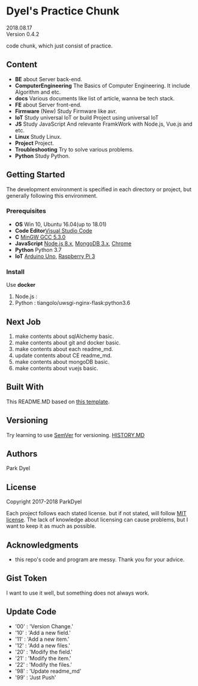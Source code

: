 # Dyel's Practice Chunk

2018.08.17\
Version 0.4.2

code chunk, which just consist of practice.

## Content

- __BE__ about Server back-end.
- __ComputerEngineering__ The Basics of Computer Engineering. It include Algorithm and etc.
- __docs__ Various documents like list of article, wanna be tech stack.
- __FE__ about Server front-end. 
- __Firmware__ (New) Study Firmware like avr.
- __IoT__ Study universal IoT or build Project using universal IoT
- __JS__ Study JavaScript And relevante FramkWork with Node.js, Vue.js and etc.
- __Linux__ Study Linux.
- __Project__ Project.
- __Troubleshooting__ Try to solve various problems.
- __Python__ Study Python.

## Getting Started

The development environment is specified in each directory or project, but generally following this environment.

### Prerequisites

- __OS__ Win 10, Ubuntu 16.04(up to 18.01)
- __Code Editor__[Visual Studio Code](https://code.visualstudio.com/)
- __C__ [MinGW GCC 5.3.0](http://www.mingw.org/)
- __JavaScript__ [Node.js 8.x](https://nodejs.org/), [MongoDB 3.x](https://www.mongodb.com/), [Chrome](https://chrome.com)
- __Python__ Python 3.7
- __IoT__ [Arduino Uno](https://www.arduino.cc/), [Raspberry Pi 3](https://www.raspberrypi.org/)

### Install

Use __docker__

1. Node.js : 
2. Python : tiangolo/uwsgi-nginx-flask:python3.6

## Next Job

1. make contents about sqlAlchemy basic.
1. make contents about git and docker basic.
1. make contents about each readme_md.
1. update contents about CE readme_md.
1. make contents about mongoDB basic.
1. make contents about vuejs basic.

## Built With

This README.MD based on [this template](https://gist.github.com/PurpleBooth/109311bb0361f32d87a2).

## Versioning

Try learning to use [SemVer](http://semver.org/) for versioning.
[HISTORY.MD](./HISTORY.md)

## Authors

Park Dyel

## License

Copyright 2017-2018 ParkDyel

Each project follows each stated license. but if not stated, will follow [MIT license](https://opensource.org/licenses/mit-license.php). The lack of knowledge about licensing can cause problems, but I want to keep it as much as possible.

## Acknowledgments

- this repo's code and program are messy. Thank you for your advice.

## Gist Token

I want to use it well, but something does not always work.

## Update Code

- '00' : 'Version Change.'
- '10' : 'Add a new field.'
- '11' : 'Add a new item.'
- '12' : 'Add a new files.'
- '20' : 'Modify the field.'
- '21' : 'Modify the item.'
- '22' : 'Modify the files.'
- '98' : 'Update readme_md'
- '99' : 'Just Push'
